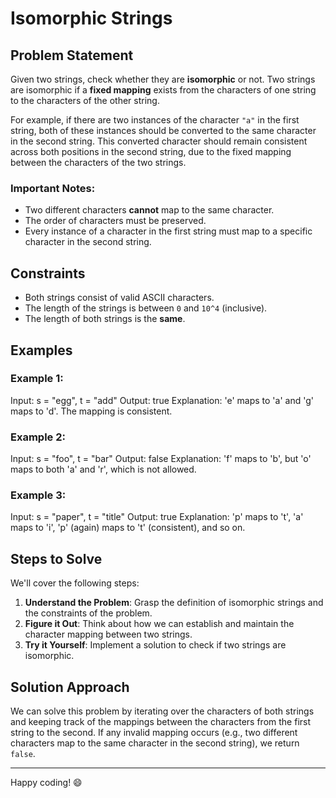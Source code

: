 # Isomorphic Strings

## Problem Statement

Given two strings, check whether they are **isomorphic** or not. Two strings are isomorphic if a **fixed mapping** exists from the characters of one string to the characters of the other string.

For example, if there are two instances of the character `"a"` in the first string, both of these instances should be converted to the same character in the second string. This converted character should remain consistent across both positions in the second string, due to the fixed mapping between the characters of the two strings.

### Important Notes:

- Two different characters **cannot** map to the same character.
- The order of characters must be preserved.
- Every instance of a character in the first string must map to a specific character in the second string.

## Constraints

- Both strings consist of valid ASCII characters.
- The length of the strings is between `0` and `10^4` (inclusive).
- The length of both strings is the **same**.

## Examples

### Example 1:

Input: s = "egg", t = "add" Output: true Explanation: 'e' maps to 'a' and 'g' maps to 'd'. The mapping is consistent.

### Example 2:

Input: s = "foo", t = "bar" Output: false Explanation: 'f' maps to 'b', but 'o' maps to both 'a' and 'r', which is not allowed.

### Example 3:

Input: s = "paper", t = "title" Output: true Explanation: 'p' maps to 't', 'a' maps to 'i', 'p' (again) maps to 't' (consistent), and so on.


## Steps to Solve

We'll cover the following steps:

1. **Understand the Problem**: Grasp the definition of isomorphic strings and the constraints of the problem.
2. **Figure it Out**: Think about how we can establish and maintain the character mapping between two strings.
3. **Try it Yourself**: Implement a solution to check if two strings are isomorphic.

## Solution Approach

We can solve this problem by iterating over the characters of both strings and keeping track of the mappings between the characters from the first string to the second. If any invalid mapping occurs (e.g., two different characters map to the same character in the second string), we return `false`.

---

Happy coding! 😄

